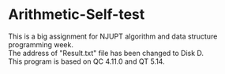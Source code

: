 # Arithmetic-Self-test
This is a big assignment for NJUPT algorithm and data structure programming week.<br/>
The address of "Result.txt" file has been changed to Disk D.<br/>
This program is based on QC 4.11.0 and QT 5.14.<br/>

